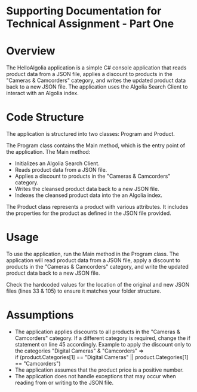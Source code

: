 # Supporting Documentation for Technical Assignment - Part One

# Overview
The HelloAlgolia application is a simple C# console application that reads product data from a JSON file, applies a discount to products in the "Cameras & Camcorders" category, and writes the updated product data back to a new JSON file. The application uses the Algolia Search Client to interact with an Algolia index.

# Code Structure
The application is structured into two classes: Program and Product.

The Program class contains the Main method, which is the entry point of the application. The Main method: 
 * Initializes an Algolia Search Client.
 * Reads product data from a JSON file.
 * Applies a discount to products in the "Cameras & Camcorders" category.
 * Writes the cleansed product data back to a new JSON file.
 * Indexes the cleansed product data into the an Algolia index.

The Product class represents a product with various attributes. It includes the properties for the product as defined in the JSON file provided.

# Usage
To use the application, run the Main method in the Program class. The application will read product data from a JSON file, apply a discount to products in the "Cameras & Camcorders" category, and write the updated product data back to a new JSON file.

Check the hardcoded values for the location of the original and new JSON files (lines 33 & 105) to ensure it matches your folder structure.

# Assumptions
* The application applies discounts to all products in the "Cameras & Camcorders" category. If a different category is required, change the if statement on line 45 accordingly. 
Example to apply the discount only to the categories "Digital Cameras" & "Camcorders" =>  
if (product.Categories[1] == "Digital Cameras" || product.Categories[1] == "Camcorders") 
* The application assumes that the product price is a positive number.
* The application does not handle exceptions that may occur when reading from or writing to the JSON file.


